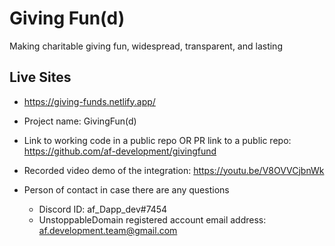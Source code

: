 # Giving Fun(d)
Making charitable giving fun, widespread, transparent, and lasting

## Live Sites
- https://giving-funds.netlify.app/

- Project name: GivingFun(d)
- Link to working code in a public repo OR PR link to a public repo: https://github.com/af-development/givingfund
- Recorded video demo of the integration: https://youtu.be/V8OVVCjbnWk
- Person of contact in case there are any questions
    - Discord ID: af_Dapp_dev#7454
    - UnstoppableDomain registered account email address: af.development.team@gmail.com
